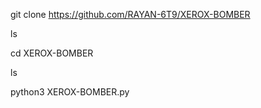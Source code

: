 git clone https://github.com/RAYAN-6T9/XEROX-BOMBER

ls

cd XEROX-BOMBER

ls

python3 XEROX-BOMBER.py
